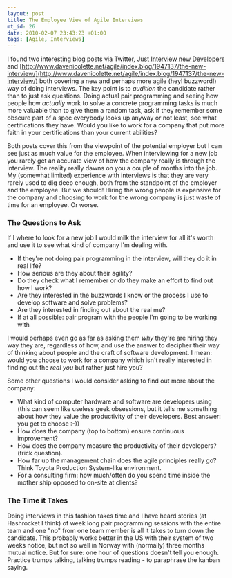 ```yaml
--- 
layout: post
title: The Employee View of Agile Interviews
mt_id: 26
date: 2010-02-07 23:43:23 +01:00
tags: [Agile, Interviews]
---
```


I found two interesting blog posts via Twitter, [Just Interview new Developers](http://blog.thirstybear.co.uk/2010/02/don-just-interview-new-developers_03.html) and [http://www.davenicolette.net/agile/index.blog/1947137/the-new-interview/](http://www.davenicolette.net/agile/index.blog/1947137/the-new-interview/) both covering a new and perhaps more agile (hey! buzzword!) way of doing interviews. The key point is to *audition* the candidate rather than to just ask questions. Doing actual pair programming and seeing how people how *actually* work to solve a concrete programming tasks is much more valuable than to give them a random task, ask if they remember some obscure part of a spec everybody looks up anyway or not least, see what certifications they have. Would you like to work for a company that put more faith in your certifications than your current abilities? 

Both posts cover this from the viewpoint of the potential employer but I can see just as much value for the employee. When interviewing for a new job you rarely get an accurate view of how the company really is through the interview. The reality really dawns on you a couple of months into the job. My (somewhat limited) experience with interviews is that they are very rarely used to dig deep enough, both from the standpoint of the employer and the employee. But we should! Hiring the wrong people is expensive for the company and choosing to work for the wrong company is just waste of time for an employee. Or worse.

### The Questions to Ask

If I where to look for a new job I would milk the interview for all it's worth and use it to see what kind of company I'm dealing with. 

- If they're not doing pair programming in the interview, will they do it in real life?
- How serious are they about their agility?
- Do they check what I remember or do they make an effort to find out how I work?
- Are they interested in the buzzwords I know or the process I use to develop software and solve problems?
- Are they interested in finding out about the real me?
- If at all possible: pair program with the people I'm going to be working with

I would perhaps even go as far as asking them *why* they're are hiring they way they are, regardless of how, and use the answer to decipher their way of thinking about people and the craft of software development. I mean: would you choose to work for a company which isn't really interested in finding out the _real you_ but rather just hire you? 

Some other questions I would consider asking to find out more about the company:

- What kind of computer hardware and software are developers using (this can seem like useless geek obsessions, but it tells me something about how they value the productivity of their developers. Best answer: you get to choose :-))
- How does the company (top to bottom) ensure continuous improvement?
- How does the company measure the productivity of their developers? (trick question). 
- How far up the management chain does the agile principles really go? Think Toyota Production System-like environment. 
- For a consulting firm: how much/often do you spend time inside the mother ship opposed to on-site at clients?

### The Time it Takes

Doing interviews in this fashion takes time and I have heard stories (at Hashrocket I think) of week long pair programming sessions with the entire team and one "no" from one team member is all it takes to turn down the candidate. This probably works better in the US with their system of two weeks notice, but not so well in Norway with (normally) three months mutual notice. But for sure: one hour of questions doesn't tell you enough. Practice trumps talking, talking trumps reading - to paraphrase the kanban saying. 

 
